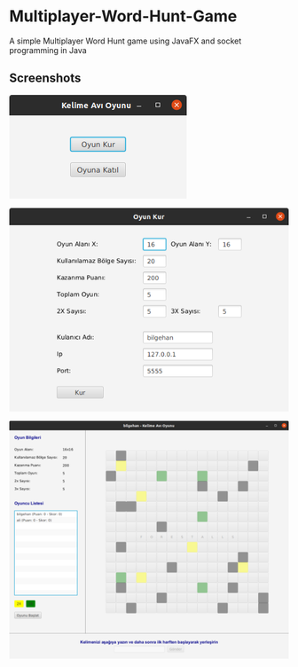 # Multiplayer-Word-Hunt-Game
A simple Multiplayer Word Hunt game using JavaFX and socket programming in Java

## Screenshots

![SS1](/screenshots/ss1.png)

![SS2](/screenshots/ss2.png)

![SS3](/screenshots/ss3.png)
